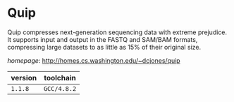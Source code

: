 # Quip

Quip compresses next-generation sequencing data with extreme prejudice.  It supports input and output in the FASTQ and SAM/BAM formats,  compressing large datasets to as little as 15% of their original size.

*homepage*: <http://homes.cs.washington.edu/~dcjones/quip>

version | toolchain
--------|----------
``1.1.8`` | ``GCC/4.8.2``
